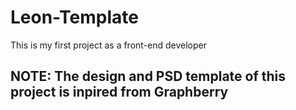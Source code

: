 # Leon-Template
This is my first project as a front-end developer
## NOTE: The design and PSD template of this project is inpired from Graphberry
